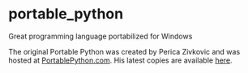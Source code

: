 # portable_python
Great programming language portabilized for Windows

The original Portable Python was created by Perica Zivkovic and was hosted at [PortablePython.com](http://www.portablepython.com). 
His latest copies are available [here](https://github.com/dan-carroll/portable_python/releases/tag/portable-python).
